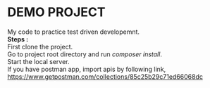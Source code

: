 # DEMO PROJECT

My code to practice test driven developemnt.   
**Steps :**      
First clone the project.  
Go to project root directory and run _composer install_.  
Start the local server.  
If you have postman app, import apis by following link,
https://www.getpostman.com/collections/85c25b29c71ed66068dc